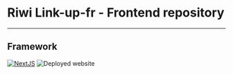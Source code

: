 ﻿# Riwi Link-up-fr - Frontend repository
 ---
 ## Framework
[![NextJS](https://miro.medium.com/v2/resize:fit:1000/1*KDMx1YspSrBcFJG-NDZgDg.png)](https://nextjs.org/docs)
![Deployed website](https://img.shields.io/badge/Next-black?style=for-the-badge&logo=next.js&logoColor=white)


